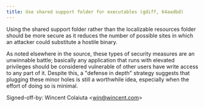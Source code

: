 ```yaml
---
title: Use shared support folder for executables (gdiff, 64aadbd)
---
```


Using the shared support folder rather than the localizable resources folder should be more secure as it reduces the number of possible sites in which an attacker could substitute a hostile binary.

As noted elsewhere in the source, these types of security measures are an unwinnable battle; basically any application that runs with elevated privileges should be considered vulnerable of other users have write access to any part of it. Despite this, a "defense in depth" strategy suggests that plugging these minor holes is still a worthwhile idea, especially when the effort of doing so is minimal.

Signed-off-by: Wincent Colaiuta &lt;win@wincent.com&gt;
